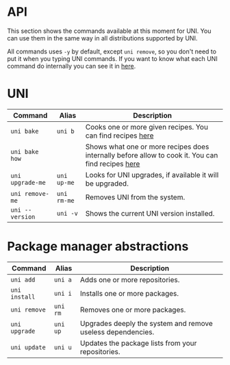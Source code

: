 # API

This section shows the commands available at this moment for UNI. You can use them in the same way in all distributions supported by UNI.

All commands uses `-y` by default, except `uni remove`, so you don't need to put it when you typing UNI commands. If you want to know what each UNI command do internally you can see it in [here](https://github.com/daltonmenezes/uni/tree/master/src).

# UNI

| Command | Alias | Description |
| --- | --- | --- |
| `uni bake` | `uni b`  | Cooks one or more given recipes. You can find recipes [here](https://github.com/uni-linux/recipes) |
| `uni bake how` | |  Shows what one or more recipes does internally before allow to cook it. You can find recipes [here](https://github.com/uni-linux/recipes) |
| `uni upgrade-me` | `uni up-me`  | Looks for UNI upgrades, if available it will be upgraded. |
| `uni remove-me` | `uni rm-me`  | Removes UNI from the system. |
| `uni --version` | `uni -v`  | Shows the current UNI version installed. |

# Package manager abstractions

| Command | Alias | Description |
| --- | --- | --- |
| `uni add` | `uni a`  | Adds one or more repositories. |
| `uni install` | `uni i`  | Installs one or more packages. |
| `uni remove` | `uni rm`  | Removes one or more packages. |
| `uni upgrade` | `uni up`  | Upgrades deeply the system and remove useless dependencies. |
| `uni update` | `uni u`  | Updates the package lists from your repositories. |
